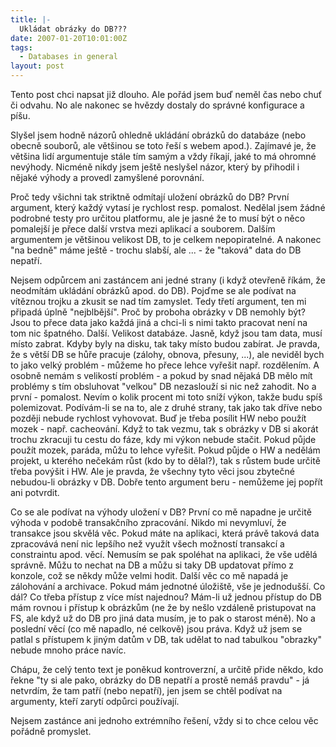 ```yaml
---
title: |-
  Ukládat obrázky do DB???
date: 2007-01-20T10:01:00Z
tags:
  - Databases in general
layout: post
---
```

Tento post chci napsat již dlouho. Ale pořád jsem buď neměl čas nebo chuť či odvahu. No ale nakonec se hvězdy dostaly do správné konfigurace a píšu.

Slyšel jsem hodně názorů ohledně ukládání obrázků do databáze (nebo obecně souborů, ale většinou se toto řeší s webem apod.). Zajímavé je, že většina lidí argumentuje stále tím samým a vždy říkají, jaké to má ohromné nevýhody. Nicméně nikdy jsem ještě neslyšel názor, který by přihodil i nějaké výhody a provedl zamyšlené porovnání.

Proč tedy všichni tak striktně odmítají uložení obrázků do DB? První argument, který každý vytasí je rychlost resp. pomalost. Nedělal jsem žádné podrobné testy pro určitou platformu, ale je jasné že to musí být o něco pomalejší je přece další vrstva mezi aplikací a souborem. Dalším argumentem je většinou velikost DB, to je celkem nepopiratelné. A nakonec "na bedně" máme ještě - trochu slabší, ale ... - že "taková" data do DB nepatří.

Nejsem odpůrcem ani zastáncem ani jedné strany (i když otevřeně říkám, že neodmítám ukládání obrázků apod. do DB). Pojďme se ale podívat na vítěznou trojku a zkusit se nad tím zamyslet. Tedy třetí argument, ten mi připadá úplně "nejblbější". Proč by proboha obrázky v DB nemohly být? Jsou to přece data jako každá jiná a chci-li s nimi takto pracovat není na tom nic špatného. Další. Velikost databáze. Jasně, když jsou tam data, musí místo zabrat. Kdyby byly na disku, tak taky místo budou zabírat. Je pravda, že s větší DB se hůře pracuje (zálohy, obnova, přesuny, ...), ale neviděl bych to jako velký problém - můžeme ho přece lehce vyřešit např. rozdělením. A osobně nemám s velikostí problém - a pokud by snad nějaká DB mělo mít problémy s tím obsluhovat "velkou" DB nezaslouží si nic než zahodit. No a první - pomalost. Nevím o kolik procent mi toto sníží výkon, takže budu spíš polemizovat. Podívám-li se na to, ale z druhé strany, tak jako tak dříve nebo později nebude rychlost vyhovovat. Buď je třeba posílit HW nebo použít mozek - např. cacheování. Když to tak vezmu, tak s obrázky v DB si akorát trochu zkracuji tu cestu do fáze, kdy mi výkon nebude stačit. Pokud půjde použít mozek, paráda, můžu to lehce vyřešit. Pokud půjde o HW a nedělám projekt, u kterého nečekám růst (kdo by to dělal?), tak s růstem bude určitě třeba povýšit i HW. Ale je pravda, že všechny tyto věci jsou zbytečné nebudou-li obrázky v DB. Dobře tento argument beru - nemůžeme jej popřít ani potvrdit.

Co se ale podívat na výhody uložení v DB? První co mě napadne je určitě výhoda v podobě transakčního zpracování. Nikdo mi nevymluví, že transakce jsou skvělá věc. Pokud máte na aplikaci, která právě taková data zpracovává není nic lepšího než využít všech možností transakcí a constraintu apod. věcí. Nemusím se pak spoléhat na aplikaci, že vše udělá správně. Můžu to nechat na DB a můžu si taky DB updatovat přímo z konzole, což se někdy může velmi hodit. Další věc co mě napadá je zálohování a archivace. Pokud mám jednotné úložiště, vše je jednodušší. Co dál? Co třeba přístup z více míst najednou? Mám-li už jednou přístup do DB mám rovnou i přístup k obrázkům (ne že by nešlo vzdáleně pristupovat na FS, ale když už do DB pro jiná data musím, je to pak o starost méně). No a poslední věcí (co mě napadlo, né celkově) jsou práva. Když už jsem se patlal s přístupem k jiným datům v DB, tak udělat to nad tabulkou "obrazky" nebude mnoho práce navíc.

Chápu, že celý tento text je poněkud kontroverzní, a určitě přide někdo, kdo řekne "ty si ale pako, obrázky do DB nepatří a prostě nemáš pravdu" - já netvrdím, že tam patří (nebo nepatří), jen jsem se chtěl podívat na argumenty, kteří zarytí odpůrci používají.

Nejsem zastánce ani jednoho extrémního řešení, vždy si to chce celou věc pořádně promyslet.
